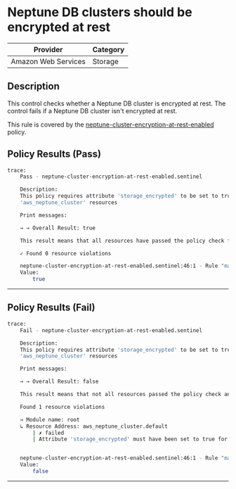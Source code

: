 #  Neptune DB clusters should be encrypted at rest

| Provider            | Category                    |
|---------------------|-----------------------------|
| Amazon Web Services | Storage                     |

## Description

This control checks whether a Neptune DB cluster is encrypted at rest. The control fails if a Neptune DB cluster isn't encrypted at rest.

This rule is covered by the [neptune-cluster-encryption-at-rest-enabled](https://github.com/hashicorp/policy-library-NIST-Policy-Set-for-AWS-Terraform/blob/main/policies/neptune/neptune-cluster-encryption-at-rest-enabled.sentinel) policy.

## Policy Results (Pass)
```bash
trace:
    Pass - neptune-cluster-encryption-at-rest-enabled.sentinel

    Description:
    This policy requires attribute 'storage_encrypted' to be set to true for
    'aws_neptune_cluster' resources

    Print messages:

    → → Overall Result: true

    This result means that all resources have passed the policy check for the policy neptune-cluster-encryption-at-rest-enabled.

    ✓ Found 0 resource violations

    neptune-cluster-encryption-at-rest-enabled.sentinel:46:1 - Rule "main"
    Value:
        true
```

---

## Policy Results (Fail)
```bash
trace:
    Fail - neptune-cluster-encryption-at-rest-enabled.sentinel

    Description:
    This policy requires attribute 'storage_encrypted' to be set to true for
    'aws_neptune_cluster' resources

    Print messages:

    → → Overall Result: false

    This result means that not all resources passed the policy check and the protected behavior is not allowed for the policy neptune-cluster-encryption-at-rest-enabled.

    Found 1 resource violations

    → Module name: root
    ↳ Resource Address: aws_neptune_cluster.default
        | ✗ failed
        | Attribute 'storage_encrypted' must have been set to true for 'aws_neptune_cluster' resources.Refer to https://docs.aws.amazon.com/securityhub/latest/userguide/neptune-controls.html#neptune-1 for more details.


    neptune-cluster-encryption-at-rest-enabled.sentinel:46:1 - Rule "main"
    Value:
        false
```

---